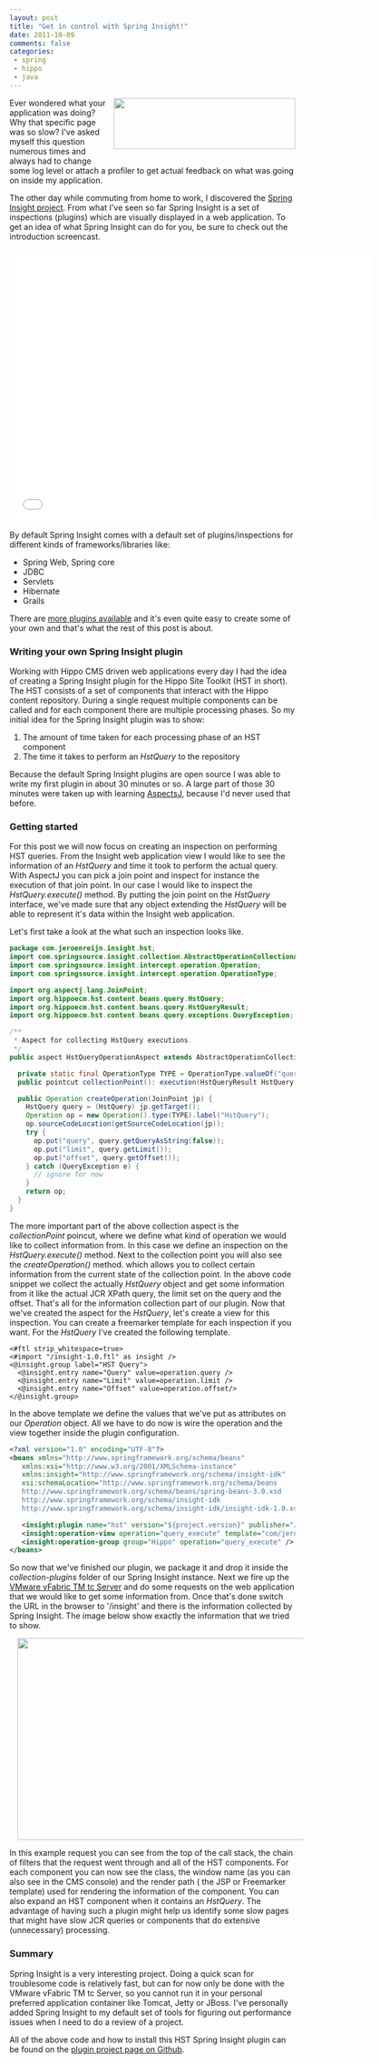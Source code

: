```yaml
---
layout: post
title: "Get in control with Spring Insight!"
date: 2011-10-09
comments: false
categories:
 - spring
 - hippo
 - java
---
```


<a href="http://3.bp.blogspot.com/-0PN-ehj_nQ4/TzQz3WID_6I/AAAAAAAAAhU/vMD-iMenY68/s1600/SpringInsight_Logo_black_0.png" imageanchor="1" style="clear: right; float: right; margin-bottom: 1em; margin-left: 1em;"><img border="0" height="90" src="http://3.bp.blogspot.com/-0PN-ehj_nQ4/TzQz3WID_6I/AAAAAAAAAhU/vMD-iMenY68/s320/SpringInsight_Logo_black_0.png" width="320" /></a>
Ever wondered what your application was doing? Why that specific page was so slow?
I've asked myself this question numerous times and always had to change some log level or attach a profiler to get actual feedback on what was going on inside my application.

The other day while commuting from home to work, I discovered the <a href="http://www.springsource.org/insight/">Spring Insight project</a>.
From what I've seen so far Spring Insight is a set of inspections (plugins) which are visually displayed in a web application.
To get an idea of what Spring Insight can do for you, be sure to check out the introduction screencast.

<iframe width="640" height="480" src="//www.youtube.com/embed/nBqSh7nVNzc" frameborder="0" allowfullscreen></iframe>

By default Spring Insight comes with a default set of plugins/inspections for different kinds of frameworks/libraries like:

<ul>
<li>Spring Web, Spring core</li>
<li>JDBC</li>
<li>Servlets</li>
<li>Hibernate</li>
<li>Grails</li>
</ul>

There are [more plugins available](https://github.com/SpringSource/spring-insight-plugins/tree/master/collection-plugins) and it's even quite easy to create some of your own and that's what the rest of this post is about.

### Writing your own Spring Insight plugin

Working with Hippo CMS driven web applications every day I had the idea of creating a Spring Insight plugin for the Hippo Site Toolkit (HST in short). The HST consists of a set of components that interact with the Hippo content repository.
During a single request multiple components can be called and for each component there are multiple processing phases.
So my initial idea for the Spring Insight plugin was to show:
<ol>
<li>The amount of time taken for each processing phase of an HST component</li>
<li>The time it takes to perform an <i>HstQuery</i> to the repository</li>
</ol>

Because the default Spring Insight plugins are open source I was able to write my first plugin in about 30 minutes or so.
A large part of those 30 minutes were taken up with learning <a href="http://eclipse.org/aspectj/">AspectsJ</a>, because I'd never used that before.

### Getting started

For this post we will now focus on creating an inspection on performing HST queries.
From the Insight web application view I would like to see the information of an <i>HstQuery</i> and time it took to perform the actual query.
With AspectJ you can pick a join point and inspect for instance the execution of that join point. In our case I would like to inspect the <i>HstQuery.execute()</i> method.
By putting the join point on the <i>HstQuery</i> interface, we've made sure that any object extending the <i>HstQuery</i> will be able to represent it's data within the Insight web application.

Let's first take a look at the what such an inspection looks like.

``` java
package com.jeroenreijn.insight.hst;
import com.springsource.insight.collection.AbstractOperationCollectionAspect;
import com.springsource.insight.intercept.operation.Operation;
import com.springsource.insight.intercept.operation.OperationType;

import org.aspectj.lang.JoinPoint;
import org.hippoecm.hst.content.beans.query.HstQuery;
import org.hippoecm.hst.content.beans.query.HstQueryResult;
import org.hippoecm.hst.content.beans.query.exceptions.QueryException;

/**
 * Aspect for collecting HstQuery executions.
 */
public aspect HstQueryOperationAspect extends AbstractOperationCollectionAspect {

  private static final OperationType TYPE = OperationType.valueOf("query_execute");
  public pointcut collectionPoint(): execution(HstQueryResult HstQuery.execute());

  public Operation createOperation(JoinPoint jp) {
    HstQuery query = (HstQuery) jp.getTarget();
    Operation op = new Operation().type(TYPE).label("HstQuery");
    op.sourceCodeLocation(getSourceCodeLocation(jp));
    try {
      op.put("query", query.getQueryAsString(false));
      op.put("limit", query.getLimit());
      op.put("offset", query.getOffset());
    } catch (QueryException e) {
      // ignore for now
    }
    return op;
  }
}
```

The more important part of the above collection aspect is the <i>collectionPoint</i> poincut, where we define what kind of operation we would like to collect information from.
In this case we define an inspection on the <i>HstQuery.execute()</i> method.
Next to the collection point you will also see the <i>createOperation()</i> method. which allows you to collect certain information from the current state of the collection point.
In the above code snippet we collect the actually <i>HstQuery</i> object and get some information from it like the actual JCR XPath query, the limit set on the query and the offset.
That's all for the information collection part of our plugin.
Now that we've created the aspect for the <i>HstQuery</i>, let's create a view for this inspection.
You can create a freemarker template for each inspection if you want.
For the <i>HstQuery</i> I've created the following template.

```
<#ftl strip_whitespace=true>
<#import "/insight-1.0.ftl" as insight />
<@insight.group label="HST Query">
  <@insight.entry name="Query" value=operation.query />
  <@insight.entry name="Limit" value=operation.limit />
  <@insight.entry name="Offset" value=operation.offset/>
</@insight.group>
```

In the above template we define the values that we've put as attributes on our <i>Operation</i> object.
All we have to do now is wire the operation and the view together inside the plugin configuration.

``` xml
<?xml version="1.0" encoding="UTF-8"?>
<beans xmlns="http://www.springframework.org/schema/beans"
   xmlns:xsi="http://www.w3.org/2001/XMLSchema-instance"
   xmlns:insight="http://www.springframework.org/schema/insight-idk"
   xsi:schemaLocation="http://www.springframework.org/schema/beans
   http://www.springframework.org/schema/beans/spring-beans-3.0.xsd
   http://www.springframework.org/schema/insight-idk
   http://www.springframework.org/schema/insight-idk/insight-idk-1.0.xsd">

   <insight:plugin name="hst" version="${project.version}" publisher="Jeroen Reijn" />
   <insight:operation-view operation="query_execute" template="com/jeroenreijn/insight/hst/query.ftl" />
   <insight:operation-group group="Hippo" operation="query_execute" />
</beans>
```

So now that we've finished our plugin, we package it and drop it inside the <i>collection-plugins</i> folder of our Spring Insight instance.
Next we fire up the <a href="http://www.vmware.com/products/vfabric-tcserver/">VMware vFabric TM tc Server</a> and do some requests on the web application that we would like to get some information from.
Once that's done switch the URL in the browser to '/insight' and there is the information collected by Spring Insight.
The image below show exactly the information that we tried to show.

<img border="0" height="355" src="http://3.bp.blogspot.com/-SEC9RgyMLuc/Tp0MlDXYjNI/AAAAAAAAAgA/GOv2q70Opw8/s640/CapturFiles-201110287_1210.png" width="640" style="margin-left: 1em; margin-right: 1em;" />

In this example request you can see from the top of the call stack, the chain of filters that the request went through and all of the HST components.
For each component you can now see the class, the window name (as you can also see in the CMS console) and the render path ( the JSP or Freemarker template) used for rendering the information of the component.
You can also expand an HST component when it contains an <i>HstQuery</i>.
The advantage of having such a plugin might help us identify some slow pages that might have slow JCR queries or components that do extensive (unnecessary) processing.

### Summary

Spring Insight is a very interesting project. Doing a quick scan for troublesome code is relatively fast, but can for now only be done with the VMware vFabric TM  tc Server, so you cannot run it in your personal preferred application container like Tomcat, Jetty or JBoss.
I've personally added Spring Insight to my default set of tools for figuring out performance issues when I need to do a review of a project.

All of the above code and how to install this HST Spring Insight plugin can be found on the <a href="https://github.com/jreijn/insight-plugin-hst" target="_blank">plugin project page on Github</a>.
